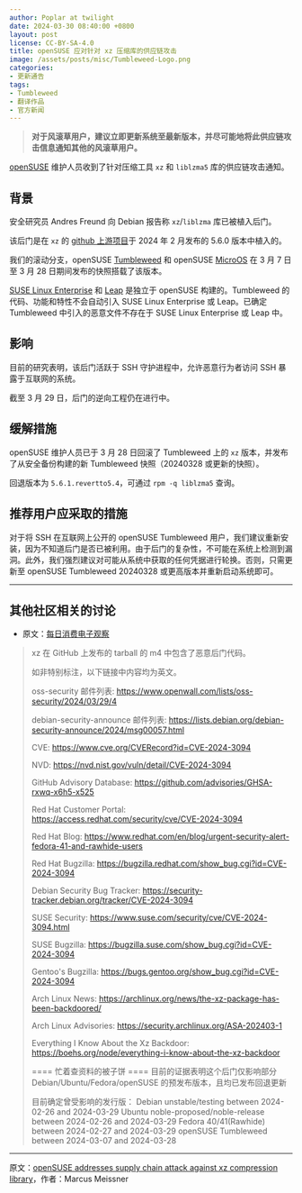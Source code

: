 ```yaml
---
author: Poplar at twilight
date: 2024-03-30 08:40:00 +0800
layout: post
license: CC-BY-SA-4.0
title: openSUSE 应对针对 xz 压缩库的供应链攻击
image: /assets/posts/misc/Tumbleweed-Logo.png
categories:
- 更新通告
tags:
- Tumbleweed
- 翻译作品
- 官方新闻
---
```


> **对于风滚草用户，建议立即更新系统至最新版本，并尽可能地将此供应链攻击信息通知其他的风滚草用户。**


[openSUSE] 维护人员收到了针对压缩工具 `xz` 和 `liblzma5` 库的供应链攻击通知。

[openSUSE]: https://get.opensuse.org/

## 背景

安全研究员 Andres Freund 向 Debian 报告称 `xz`/`liblzma` 库已被植入后门。

该后门是在 `xz` 的 [github 上游项目]于 2024 年 2 月发布的 5.6.0 版本中植入的。

[github 上游项目]: https://github.com/tukaani-project/xz

我们的滚动分支，openSUSE [Tumbleweed] 和 openSUSE [MicroOS] 在 3 月 7 日至 3 月 28 日期间发布的快照搭载了该版本。

[Tumbleweed]: https://get.opensuse.org/tumbleweed/
[microos]: https://microos.opensuse.org/

[SUSE Linux Enterprise] 和 [Leap] 是独立于 openSUSE 构建的。Tumbleweed 的代码、功能和特性不会自动引入 SUSE Linux Enterprise 或 Leap。已确定 Tumbleweed 中引入的恶意文件不存在于 SUSE Linux Enterprise 或 Leap 中。

[SUSE Linux Enterprise]: https://www.suse.com/products/server/
[leap]: https://get.opensuse.org/leap/

## 影响

目前的研究表明，该后门活跃于 SSH 守护进程中，允许恶意行为者访问 SSH 暴露于互联网的系统。

截至 3 月 29 日，后门的逆向工程仍在进行中。

## 缓解措施

openSUSE 维护人员已于 3 月 28 日回滚了 Tumbleweed 上的 `xz` 版本，并发布了从安全备份构建的新 Tumbleweed 快照（20240328 或更新的快照）。

回退版本为 `5.6.1.revertto5.4`，可通过 `rpm -q liblzma5` 查询。

## 推荐用户应采取的措施

对于将 SSH 在互联网上公开的 openSUSE Tumbleweed 用户，我们建议重新安装，因为不知道后门是否已被利用。由于后门的复杂性，不可能在系统上检测到漏洞。此外，我们强烈建议对可能从系统中获取的任何凭据进行轮换。否则，只需更新至 openSUSE Tumbleweed 20240328 或更高版本并重新启动系统即可。

----

## 其他社区相关的讨论

- 原文：[每日消费电子观察](https://t.me/CE_Observe/32247)

> xz 在 GitHub 上发布的 tarball 的 m4 中包含了恶意后门代码。
>
>如非特别标注，以下链接中内容均为英文。
>
>oss-security 邮件列表: https://www.openwall.com/lists/oss-security/2024/03/29/4
>
>debian-security-announce 邮件列表: https://lists.debian.org/debian-security-announce/2024/msg00057.html
>
>CVE: https://www.cve.org/CVERecord?id=CVE-2024-3094
>
>NVD: https://nvd.nist.gov/vuln/detail/CVE-2024-3094
>
>GitHub Advisory Database: https://github.com/advisories/GHSA-rxwq-x6h5-x525
>
>Red Hat Customer Portal: https://access.redhat.com/security/cve/CVE-2024-3094
>
>Red Hat Blog: https://www.redhat.com/en/blog/urgent-security-alert-fedora-41-and-rawhide-users
>
>Red Hat Bugzilla: https://bugzilla.redhat.com/show_bug.cgi?id=CVE-2024-3094
>
>Debian Security Bug Tracker: https://security-tracker.debian.org/tracker/CVE-2024-3094
>
>SUSE Security: https://www.suse.com/security/cve/CVE-2024-3094.html
>
>SUSE Bugzilla: https://bugzilla.suse.com/show_bug.cgi?id=CVE-2024-3094
>
>Gentoo's Bugzilla: https://bugs.gentoo.org/show_bug.cgi?id=CVE-2024-3094
>
>Arch Linux News: https://archlinux.org/news/the-xz-package-has-been-backdoored/
>
>Arch Linux Advisories: https://security.archlinux.org/ASA-202403-1
>
>Everything I Know About the Xz Backdoor: https://boehs.org/node/everything-i-know-about-the-xz-backdoor
>
>==== 忙着查资料的被子饼 ====
>目前的证据表明这个后门仅影响部分 Debian/Ubuntu/Fedora/openSUSE 的预发布版本，且均已发布回退更新
>
>目前确定曾受影响的发行版：
>Debian unstable/testing between 2024-02-26 and 2024-03-29
>Ubuntu noble-proposed/noble-release between 2024-02-26 and 2024-03-29
>Fedora 40/41(Rawhide) between 2024-02-27 and 2024-03-29
>openSUSE Tumbleweed between 2024-03-07 and 2024-03-28

----

原文：[openSUSE addresses supply chain attack against xz compression library](hhttps://news.opensuse.org/2024/03/29/xz-backdoor/)，作者：Marcus Meissner